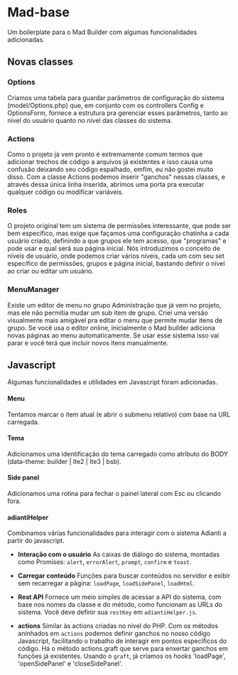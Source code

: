 # Mad-base
Um boilerplate para o Mad Builder com algumas funcionalidades adicionadas.

## Novas classes
### Options
Criamos uma tabela para guardar parâmetros de configuração do sistema (model/Options.php) que, em conjunto com os controllers Config e OptionsForm, fornece a estrutura pra gerenciar esses parâmetros, tanto ao nível do usuário quanto no nível das classes do sistema.

### Actions
Como o projeto já vem pronto é extremamente comum termos que adicionar trechos de código a arquivos já existentes e isso causa uma confusão deixando seu código espalhado, emfim, eu não gostei muito disso. Com a classe Actions podemos inserir "ganchos" nessas classes, e através dessa única linha inserida, abrimos uma porta pra executar qualquer código ou modificar variáveis.

### Roles
O projeto original tem um sistema de permissões interessante, que pode ser bem específico, mas exige que façamos uma configuração chatinha a cada usuário criado, definindo a que grupos ele tem acesso, que "programas" e pode usar e qual será sua página inicial. Nós introduzimos o conceito de níveis de usuário, onde podemos criar vários níveis, cada um com seu set específico de permissões, grupos e página inicial, bastando definir o nível ao criar ou editar um usuário.

### MenuManager
Existe um editor de menu no grupo Administração que já vem no projeto, mas ele não permitia mudar um sub item de grupo. Criei uma versão visualmente mais amigável pra editar o menu que permite mudar itens de grupo. Se você usa o editor online, inicialmente o Mad builder adiciona novas páginas ao menu automaticamente. Se usar esse sistema isso vai parar e você terá que incluir novos itens manualmente.

## Javascript
Algumas funcionalidades e utilidades em Javascript foram adicionadas.

#### Menu
Tentamos marcar o item atual (e abrir o submenu relativo) com base na URL carregada.

#### Tema
Adicionamos uma identificação do tema carregado como atributo do BODY (data-theme: builder | lte2 | lte3 | bsb).

#### Side panel
Adicionamos uma rotina para fechar o painel lateral com Esc ou clicando fora.

#### adiantiHelper
Combinamos várias funcionalidades para interagir com o sistema Adianti a partir do javascript.

- **Interação com o usuário**
  As caixas de diálogo do sistema, montadas como Promises: `alert`, `errorAlert`, `prompt`, `confirm` e `toast`.

- **Carregar conteúdo**
  Funções para buscar conteúdos no servidor e exibir sem recarregar a página: `loadPage`, `loadSidePanel`, `loadHtml`.

- **Rest API**
  Fornece um meio simples de acessar a API do sistema, com base nos nomes da classe e do método, como funcionam as URLs do sistema. Você deve definir sua `restKey` em `adiantiHelper.js`.

- **actions**
  Similar às actions criadas no nível do PHP. Com os métodos aninhados em `actions` podemos definir ganchos no nosso código Javascript, facilitando o trabalho de interagir em pontos específicos do código. Há o método actions.graft que serve para enxertar ganchos em funções já existentes. Usando o `graft`, já criamos os hooks 'loadPage', 'openSidePanel' e 'closeSidePanel'.
